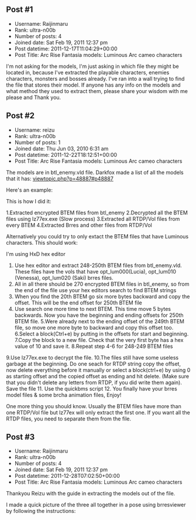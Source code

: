 ## Post #1
- Username: Raijinmaru
- Rank: ultra-n00b
- Number of posts: 4
- Joined date: Sat Feb 19, 2011 12:37 pm
- Post datetime: 2011-12-17T11:04:29+00:00
- Post Title: Arc Rise Fantasia models: Luminous Arc cameo characters

I'm not asking for the models, I'm just asking in which file they might be located in, because I've extracted the playable characters, enemies characters, monsters and bosses already.  I've ran into a wall trying to find the file that stores their model.  If anyone has any info on the models and what method they used to extract them, please share your wisdom with me please and Thank you.
## Post #2
- Username: reizu
- Rank: ultra-n00b
- Number of posts: 1
- Joined date: Thu Jun 03, 2010 6:31 am
- Post datetime: 2011-12-22T18:12:51+00:00
- Post Title: Arc Rise Fantasia models: Luminous Arc cameo characters

The models are in btl_enemy.vld file. Darkfox made a list of all the models that it has: [viewtopic.php?p=48887#p48887](http://forum.xentax.com/viewtopic.php?p=48887#p48887)

Here's an example:



This is how I did it:

1.Extracted encrypted BTEM files from btl_enemy
2.Decrypted all the BTEM files using  lz77ex.exe (Slow process)
3.Extracted all RTDP/Vol files from every BTEM
4.Extracted Brres and other files from RTDP/Vol

Alternatively you could try to only extact the BTEM files that have Luminous characters. This should work:

I'm using HxD hex editor

1. Use hex editor and extract 248-250th BTEM files from btl_enemy.vld. These files have the vols that have opt_lum000(Lucia), opt_lum010 (Venessa), opt_lum020 (Saki) brres files.
2. All in all there should be 270 encrypted BTEM files in btl_enemy, so from the end of the file use your hex editors search to find BTEM strings
3. When you find the 20th BTEM go six more bytes backward and copy the offset. This will be the end offset for 250th BTEM file
4. Use search one more time to next BTEM. This time move 5 bytes backwards. Now you have the beginning and ending offsets for 250th BTEM file. 
5.Were already next to the ending offset of the 249th BTEM file, so move one more byte to backward and copy this offset too.
6.Select a block(Ctrl+e) by putting in the offsets for start and beginning.
7.Copy the block to a new file. Check that the very first byte has a hex value of 10 and save it. 
8.Repeat step 4-6 for 248-249 BTEM files

9.Use lz77ex.exe to decrypt the file. 
10.The files still have some useless garbage at the beginning. Do one seach for RTDP string copy the offset, now delete everything before it manually or select a block(ctrl+e) by using 0 as starting offset and the copied offset as ending and hit delete. (Make sure that you didn't delete any letters from RTDP, if you did write them again). Save the file
11. Use the quickbms script
12. You finally have your brres model files & some brcha animation files, Enjoy!

One more thing you should know. Usually the BTEM files have more than one RTDP/Vol file but lz77ex will only extract the first one. If you want all the RTDP files, you need to separate them from the file.
## Post #3
- Username: Raijinmaru
- Rank: ultra-n00b
- Number of posts: 4
- Joined date: Sat Feb 19, 2011 12:37 pm
- Post datetime: 2011-12-28T07:02:50+00:00
- Post Title: Arc Rise Fantasia models: Luminous Arc cameo characters

Thankyou Reizu with the guide in extracting the models out of the file.  

I made a quick picture of the three all together in a pose using brresviewer by following the instructions:

